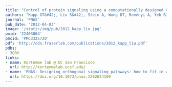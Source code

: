 ```yaml
---
title: "Control of protein signaling using a computationally designed GTPase/GEF orthogonal pair"
authors: "Kapp GT&#42;, Liu S&#42;, Stein A, Wong DT, Reményi A, Yeh BJ, **Fraser JS**, Taunton J, Lim WA, Kortemme T."
journal: 'PNAS'
pub_date: '2012-04-03'
image: '/static/img/pub/2012_kapp_liu.jpg'
pmid: '22403064'
pmcid: 'PMC3325720'
pdf: 'http://cdn.fraserlab.com/publications/2012_kapp_liu.pdf'
pdbs:
- 3QBV
links:
- name: Kortemme lab @ UC San Francisco
  url: http://kortemmelab.ucsf.edu/
- name: 'PNAS: Designing orthogonal signaling pathways: how to fit in with the surroundings.'
  url: https://doi.org/10.1073/pnas.1202624109
---
```

